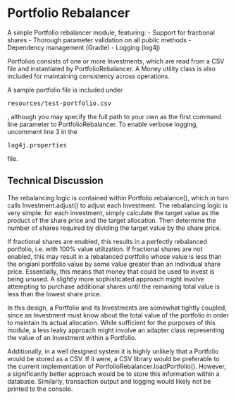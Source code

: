 # Portfolio Rebalancer

A simple Portfolio rebalancer module, featuring:
    - Support for fractional shares
    - Thorough parameter validation on all public methods
    - Dependency management (Gradle)
    - Logging (log4j)
    
Portfolios consists of one or more Investments, which are read from a CSV file and instantiated by PortfolioRebalancer. A Money utility class is also included for maintaining consistency across operations.

A sample portfolio file is included under <pre>resources/test-portfolio.csv</pre>, although you may specify the full path to your own as the first command line parameter to PortfolioRebalancer. To enable verbose logging, uncomment line 3 in the <pre>log4j.properties</pre> file.

## Technical Discussion

The rebalancing logic is contained within Portfolio.rebalance(), which in turn calls Investment.adjust() to adjust each Investment. The rebalancing logic is very simple: for each investment, simply calculate the target value as the product of the share price and the target allocation. Then determine the number of shares required by dividing the target value by the share price.

If fractional shares are enabled, this results in a perfectly rebalanced portfolio, i.e. with 100% value utilization. If fractional shares are not enabled, this may result in a rebalanced portfolio whose value is less than the origianl portfolio value by some value greater than an individual share price. Essentially, this means that money that could be used to invest is being unused. A slightly more sophisticated approach might involve attempting to purchase additional shares until the remaining total value is less than the lowest share price.

In this design, a Portfolio and its Investments are somewhat tightly coupled, since an Investment must know about the total value of the portfolio in order to maintain its actual allocation. While sufficient for the purposes of this module, a less leaky approach might involve an adapter class representing the value of an Investment within a Portfolio. 

Additionally, in a well designed system it is highly unlikely that a Portfolio would be stored as a CSV. If it were, a CSV library would be preferable to the current implementation of PortfolioRebalancer.loadPortfolio(). However, a significantly better approach would be to store this information within a database. Similarly, transaction output and logging would likely not be printed to the console.